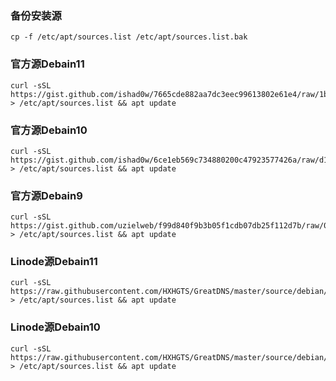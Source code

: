 ### 备份安装源

```
cp -f /etc/apt/sources.list /etc/apt/sources.list.bak
```

### 官方源Debain11

```
curl -sSL https://gist.github.com/ishad0w/7665cde882aa7dc3eec99613802e61e4/raw/1b250a3fea94f8337b73f70be6694daa9f0ac8d3/sources.list > /etc/apt/sources.list && apt update
```

### 官方源Debain10

```
curl -sSL https://gist.github.com/ishad0w/6ce1eb569c734880200c47923577426a/raw/d1837a88b0f5c314bd07195e97f2d1912e1d0f7e/sources.list > /etc/apt/sources.list && apt update
```

### 官方源Debain9

```
curl -sSL https://gist.github.com/uzielweb/f99d840f9b3b05f1cdb07db25f112d7b/raw/044c7b89776dcf390524408fbf7f6601aa05050e/sources.list > /etc/apt/sources.list && apt update
```

### Linode源Debain11

```
curl -sSL https://raw.githubusercontent.com/HXHGTS/GreatDNS/master/source/debian/linode/debian11_%20linode_sources.list > /etc/apt/sources.list && apt update
```

### Linode源Debain10

```
curl -sSL https://raw.githubusercontent.com/HXHGTS/GreatDNS/master/source/debian/linode/debian10_%20linode_sources.list > /etc/apt/sources.list && apt update
```
